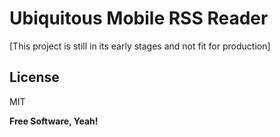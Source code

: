 # Ubiquitous Mobile RSS Reader
[This project is still in its early stages and not fit for production]



License
----

MIT

**Free Software,  Yeah!**


